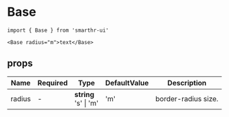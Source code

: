 # Base

```tsx
import { Base } from 'smarthr-ui'

<Base radius="m">text</Base>
```

## props

| Name   | Required | Type                           | DefaultValue | Description         |
| ------ | -------- | ------------------------------ | ------------ | ------------------- |
| radius | -        | **string** <br> 's' &#124; 'm' | 'm'          | border-radius size. |
